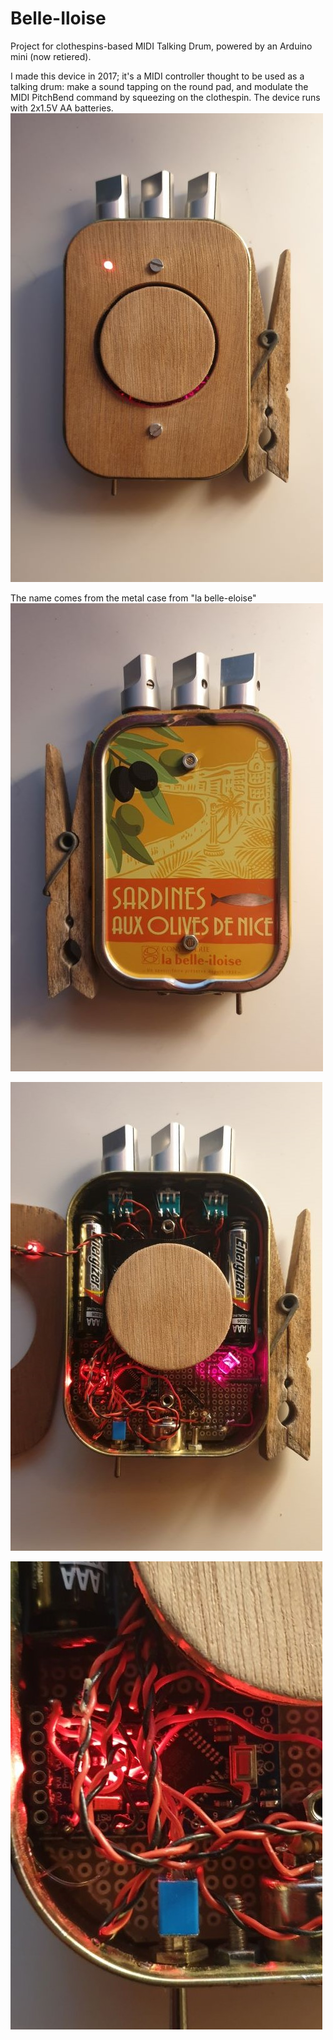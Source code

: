 # Belle-Iloise
Project for clothespins-based MIDI Talking Drum, powered by an Arduino mini (now retiered).

I made this device in 2017; it's a MIDI controller thought to be used as a talking drum: make a sound tapping on the round pad, and modulate the MIDI PitchBend command by squeezing on the clothespin. The device runs with 2x1.5V AA batteries.
![Belle-Iloise](/pics/fronte.jpg)

The name comes from the metal case from "la belle-eloise"
![Belle-Iloise](/pics/retro.jpg)

![Belle-Iloise](/pics/inside.jpg)

![Belle-Iloise](/pics/mini.jpg)